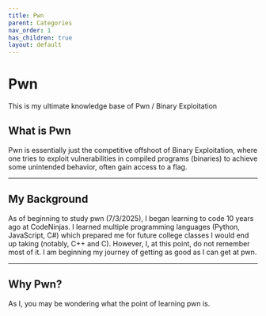 ```yaml
---
title: Pwn
parent: Categories
nav_order: 1
has_children: true
layout: default
---
```


# Pwn

This is my ultimate knowledge base of Pwn / Binary Exploitation

## What is Pwn

Pwn is essentially just the competitive offshoot of Binary Exploitation, where one tries to exploit vulnerabilities in compiled programs (binaries) to achieve some unintended behavior, often gain access to a flag.

---

## My Background

As of beginning to study pwn (7/3/2025), I began learning to code 10 years ago at CodeNinjas. I learned multiple programming languages (Python, JavaScript, C#) which prepared me for future college classes I would end up taking (notably, C++ and C). However, I, at this point, do not remember most of it. I am beginning my journey of getting as good as I can get at pwn.

---

## Why Pwn?

As I, you may be wondering what the point of learning pwn is. 
